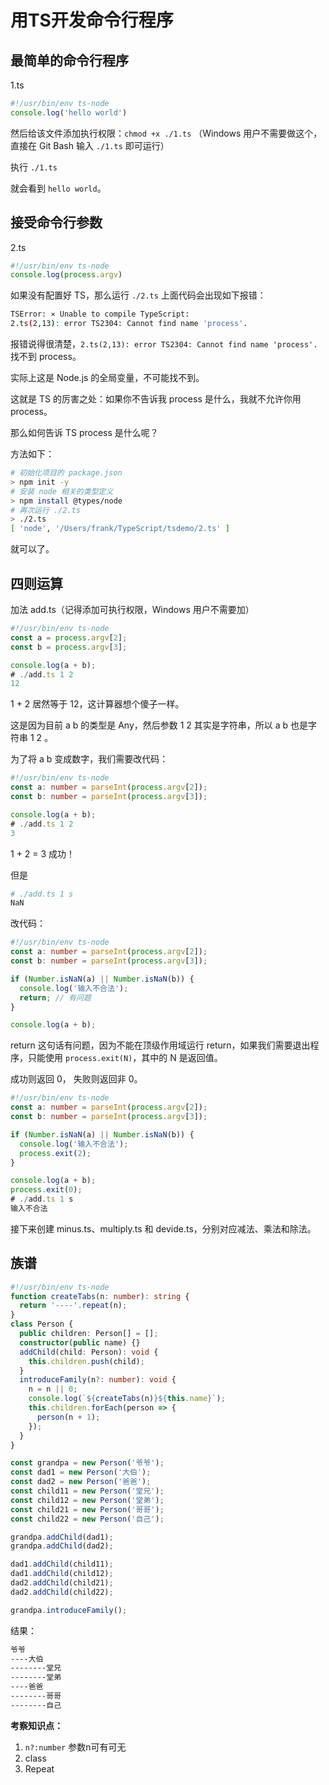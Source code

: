 # 用TS开发命令行程序
## 最简单的命令行程序
1.ts

```typescript
#!/usr/bin/env ts-node
console.log('hello world')
```

然后给该文件添加执行权限：`chmod +x ./1.ts` （Windows 用户不需要做这个，直接在 Git Bash 输入 `./1.ts` 即可运行）

执行 `./1.ts`

就会看到 `hello world`。



## 接受命令行参数

2.ts

```typescript
#!/usr/bin/env ts-node
console.log(process.argv)
```

如果没有配置好 TS，那么运行 `./2.ts` 上面代码会出现如下报错：

```bash
TSError: ⨯ Unable to compile TypeScript:
2.ts(2,13): error TS2304: Cannot find name 'process'.
```

报错说得很清楚，`2.ts(2,13): error TS2304: Cannot find name 'process'.` 找不到 process。

实际上这是 Node.js 的全局变量，不可能找不到。

这就是 TS 的厉害之处：如果你不告诉我 process 是什么，我就不允许你用 process。

那么如何告诉 TS process 是什么呢？

方法如下：

```bash
# 初始化项目的 package.json
> npm init -y
# 安装 node 相关的类型定义
> npm install @types/node
# 再次运行 ./2.ts
> ./2.ts
[ 'node', '/Users/frank/TypeScript/tsdemo/2.ts' ]
```

就可以了。



## 四则运算

加法 add.ts（记得添加可执行权限，Windows 用户不需要加）

```typescript
#!/usr/bin/env ts-node
const a = process.argv[2];
const b = process.argv[3];

console.log(a + b);
# ./add.ts 1 2
12
```

1 + 2 居然等于 12，这计算器想个傻子一样。

这是因为目前 a b 的类型是 Any，然后参数 1 2 其实是字符串，所以 a b 也是字符串 1 2 。

为了将 a b 变成数字，我们需要改代码：

```typescript
#!/usr/bin/env ts-node
const a: number = parseInt(process.argv[2]);
const b: number = parseInt(process.argv[3]);

console.log(a + b);
# ./add.ts 1 2
3
```

1 + 2 = 3 成功！

但是

```bash
# ./add.ts 1 s
NaN
```

改代码：

```typescript
#!/usr/bin/env ts-node
const a: number = parseInt(process.argv[2]);
const b: number = parseInt(process.argv[3]);

if (Number.isNaN(a) || Number.isNaN(b)) {
  console.log('输入不合法');
  return; // 有问题
}

console.log(a + b);
```

return 这句话有问题，因为不能在顶级作用域运行 return，如果我们需要退出程序，只能使用 `process.exit(N)`，其中的 N 是返回值。

成功则返回 0， 失败则返回非 0。

```typescript
#!/usr/bin/env ts-node
const a: number = parseInt(process.argv[2]);
const b: number = parseInt(process.argv[3]);

if (Number.isNaN(a) || Number.isNaN(b)) {
  console.log('输入不合法');
  process.exit(2);
}

console.log(a + b);
process.exit(0);
# ./add.ts 1 s
输入不合法
```

接下来创建 minus.ts、multiply.ts 和 devide.ts，分别对应减法、乘法和除法。



## 族谱

```typescript
#!/usr/bin/env ts-node
function createTabs(n: number): string {
  return '----'.repeat(n);
}
class Person {
  public children: Person[] = [];
  constructor(public name) {}
  addChild(child: Person): void {
    this.children.push(child);
  }
  introduceFamily(n?: number): void {
    n = n || 0;
    console.log(`${createTabs(n)}${this.name}`);
    this.children.forEach(person => {
      person(n + 1);
    });
  }
}

const grandpa = new Person('爷爷');
const dad1 = new Person('大伯');
const dad2 = new Person('爸爸');
const child11 = new Person('堂兄');
const child12 = new Person('堂弟');
const child21 = new Person('哥哥');
const child22 = new Person('自己');

grandpa.addChild(dad1);
grandpa.addChild(dad2);

dad1.addChild(child11);
dad1.addChild(child12);
dad2.addChild(child21);
dad2.addChild(child22);

grandpa.introduceFamily();
```

结果：

```bash
爷爷
----大伯
--------堂兄
--------堂弟
----爸爸
--------哥哥
--------自己
```



**考察知识点：**

1. `n?:number` 参数n可有可无
2. class
3. Repeat